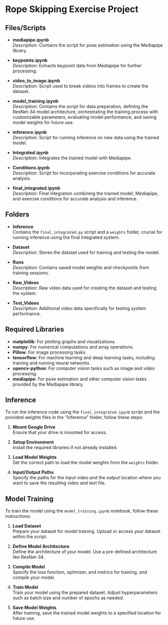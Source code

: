 # Rope Skipping Exercise Project

## Files/Scripts

- **mediapipe.ipynb**  
  *Description*: Contains the script for pose estimation using the Mediapipe library.

- **keypoints.ipynb**  
  *Description*: Extracts keypoint data from Mediapipe for further processing.

- **video_to_image.ipynb**  
  *Description*: Script used to break videos into frames to create the dataset.

- **model_training.ipynb**  
  *Description*: Contains the script for data preparation, defining the ResNet-34 model architecture, orchestrating the training process with customizable parameters, evaluating model performance, and saving model weights for future use.

- **inference.ipynb**  
  *Description*: Script for running inference on new data using the trained model.

- **Integrated.ipynb**  
  *Description*: Integrates the trained model with Mediapipe.

- **Conditions.ipynb**  
  *Description*: Script for incorporating exercise conditions for accurate analysis.

- **final_integrated.ipynb**  
  *Description*: Final integration combining the trained model, Mediapipe, and exercise conditions for accurate analysis and inference.

## Folders

- **Inference**  
  Contains the `final_integrated.py` script and a `weights` folder, crucial for running inference using the final integrated system.

- **Dataset**  
  *Description*: Stores the dataset used for training and testing the model.

- **Runs**  
  *Description*: Contains saved model weights and checkpoints from training sessions.

- **Raw_Videos**  
  *Description*: Raw video data used for creating the dataset and testing the system.

- **Test_Videos**  
  *Description*: Additional video data specifically for testing system performance.

## Required Libraries

- **matplotlib**: For plotting graphs and visualizations.
- **numpy**: For numerical computations and array operations.
- **Pillow**: For image processing tasks.
- **tensorflow**: For machine learning and deep learning tasks, including training and running neural networks.
- **opencv-python**: For computer vision tasks such as image and video processing.
- **mediapipe**: For pose estimation and other computer vision tasks provided by the Mediapipe library.

## Inference

To run the inference code using the `final_integrated.ipynb` script and the provided weights files in the "Inference" folder, follow these steps:

1. **Mount Google Drive**  
   Ensure that your drive is mounted for access.

2. **Setup Environment**  
   Install the required libraries if not already installed.

3. **Load Model Weights**  
   Set the correct path to load the model weights from the `weights` folder.

4. **Input/Output Paths**  
   Specify the paths for the input video and the output location where you want to save the resulting video and text file.

## Model Training

To train the model using the `model_training.ipynb` notebook, follow these instructions:

1. **Load Dataset**  
   Prepare your dataset for model training. Upload or access your dataset within the script.

2. **Define Model Architecture**  
   Define the architecture of your model. Use a pre-defined architecture like ResNet-34.

3. **Compile Model**  
   Specify the loss function, optimizer, and metrics for training, and compile your model.

4. **Train Model**  
   Train your model using the prepared dataset. Adjust hyperparameters such as batch size and number of epochs as needed.

5. **Save Model Weights**  
   After training, save the trained model weights to a specified location for future use.
